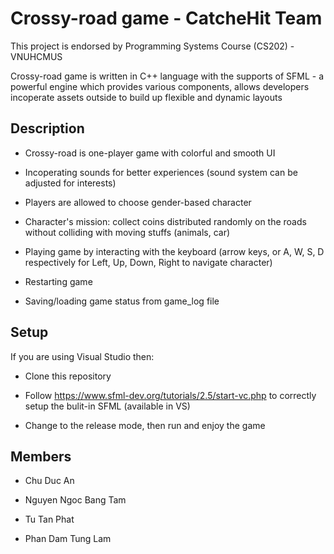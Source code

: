 # Crossy-road game - CatcheHit Team

This project is endorsed by Programming Systems Course (CS202) - VNUHCMUS

Crossy-road game is written in C++ language with the supports of SFML - a powerful engine which provides various components, allows developers incoperate assets outside to build up flexible and dynamic layouts

## Description

- Crossy-road is one-player game with colorful and smooth UI 

- Incoperating sounds for better experiences (sound system can be adjusted for interests)

- Players are allowed to choose gender-based character

- Character's mission: collect coins distributed randomly on the roads without colliding with moving stuffs (animals, car) 

- Playing game by interacting with the keyboard (arrow keys, or A, W, S, D respectively for Left, Up, Down, Right to navigate character)

- Restarting game 

- Saving/loading game status from game_log file

## Setup

If you are using Visual Studio then: 

- Clone this repository

- Follow https://www.sfml-dev.org/tutorials/2.5/start-vc.php to correctly setup the bulit-in SFML (available in VS)

- Change to the release mode, then run and enjoy the game

## Members

- Chu Duc An

- Nguyen Ngoc Bang Tam

- Tu Tan Phat

- Phan Dam Tung Lam 